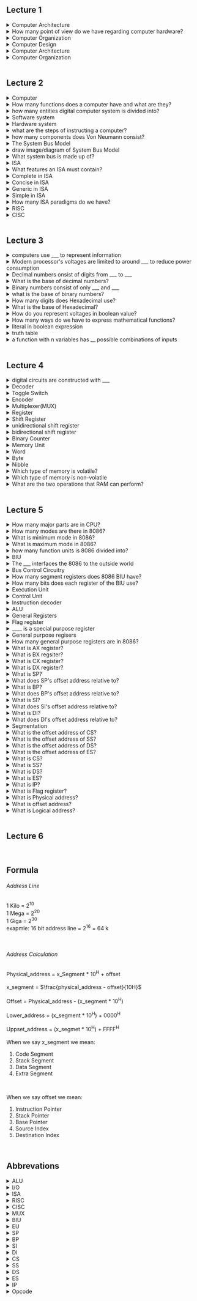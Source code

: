 ## Lecture 1
<details>
    <summary>Computer Architecture</summary>
    is the study of building entire computer systems.
</details>

<details>
    <summary>How many point of view do we have regarding computer hardware?</summary>
    1. Computer Organization <br />
    2. Computer Design <br />
    3. Computer Architecture <br />
</details>

<details>
    <summary>Computer Organization</summary>
    deals with <b style="color: red">structural relationships</b> that are <b style="color: red">not visible to the programmer</b>
</details>

<details>
    <summary>Computer Design</summary>
    Hardware Design/Implementation
</details>

<details>
    <summary>Computer Architecture</summary>
    deals with the <b style="color: red">functional behavior</b> of a computer as <b style="color: red">viewed by a programmer</b>
</details>

<details>
    <summary>Computer Organization</summary>
    deals with **structural relationships** that are **not visible to the programmer**
</details>
<br />

## Lecture 2
<details>
    <summary>Computer</summary>
    is an advanced electornic device that takes raw data as input and processes these data under a set of instructions and gives the output and saves the output.
</details>

<details>
    <summary>How many functions does a computer have and what are they?</summary>
    1. accept data: Input <br />
    2. process data: Processing <br />
    3. produces output: Output <br />
    4. stores results: Storage <br />
</details>

<details>
    <summary>how many entities digital computer system is divided into?</summary>
    1. software <br />
    2. hardware <br />
</details>

<details>
    <summary>Software system</summary>
    Operating system, application programs, programming languages.
</details>

<details>
    <summary>Hardware system</summary>
    printer, mouse, keyboard, .., etc.
</details>


<details>
    <summary>what are the steps of instructing a computer?</summary>
    1. write a program <br />
    2. compile it <br />
    3. execute it <br />
</details>

<details>
    <summary>how many components does Von Neumann consist?</summary>
    1. input unit <br />
    2. output unit <br />
    3. arithmetic logic unit <br />
    4. memory unit <br />
    5. control unit <br />
</details>

<details>
    <summary>The System Bus Model</summary>
    It is a refinement of the von Neumann model which has a CPU, memory and IO unit.
</details>

<details>
    <summary>draw image/diagram of System Bus Model</summary>
    <img src="images/lec2_bus_model.png" />
</details>

<details>
    <summary>What system bus is made up of?</summary>
    1. data bus <br />
    2. address bus <br />
    3. control bus <br />
</details>

<details>
    <summary>ISA</summary>
    it is the semantics of all instructions supported by a processor.
</details>

<details>
    <summary>What features an ISA must contain?</summary>
    1. Complete <br />
    2. Concise <br />
    3. Generic <br />
    4. Simple <br />
</details>

<details>
    <summary>Complete in ISA</summary>
    It should be able to implement all the programs that users may write.
</details>

<details>
    <summary>Concise in ISA</summary>
    The instruction set should have a limited size 32 - 1000 instructions.
</details>

<details>
    <summary>Generic in ISA</summary>
    Instructions should not be too specialized
</details>

<details>
    <summary>Simple in ISA</summary>
    should not be very compliated
</details>

<details>
    <summary>How many ISA paradigms do we have?</summary>
    1. RISC <br />
    2. CISC <br />
</details>

<details>
    <summary>RISC</summary>
    Implements simple instructions that have a simple regular structure.
</details>

<details>
    <summary>CISC</summary>
    implements complex instructions that are highly irregular, take multiple operands.
</details>
<br />

## Lecture 3

<details>
    <summary>computers use ___ to represent information</summary>
    voltages
</details>

<details>
    <summary>Modern processor's voltages are limited to around ___ to reduce power consumption</summary>
    1.5V
</details>

<details>
    <summary>Decimal numbers onsist of digits from ___  to ___</summary>
    0 <br />
    9 <br />
</details>

<details>
    <summary>What is the base of decimal numbers?</summary>
    10
</details>

<details>
    <summary>Binary numbers consist of only ___ and ___</summary>
    0 <br />
    1 <br />
</details>

<details>
    <summary>what is the base of binary numbers?</summary>
    2
</details>

<details>
    <summary>How many digits does Hexadecimal use?</summary>
    16 digits
</details>

<details>
    <summary>What is the base of Hexadecimal?</summary>
    16
</details>

<details>
    <summary>How do you represent voltages in boolean value?</summary>
    0 voltage => false <br />
    1 voltage => true <br />
</details>

<details>
    <summary>How many ways do we have to express mathematical functions?</summary>
    1. <b>expression</b>: finite but not unique<br />
    2. <b>function table</b>: unique but infinite<br />
</details>

<details>
    <summary>literal in boolean expression</summary>
    any occurrence of an input variable or its complement.
</details>

<details>
    <summary>truth table</summary>
    shows all possible inputs and outputs of a Boolean function
</details>

<details>
    <summary>a function with n variables has __ possible combinations of inputs</summary>
    2<sup>n</sup>
</details>

<br />

## Lecture 4
<details>
    <summary>digital circuits are constructed with ___</summary>
    Integrated Circuits
</details>

<details>
    <summary>Decoder</summary>
    a combinational circui that converts binary information from the n coded inputs to a maximum of 2<sup>n</sup> unique outputs
</details>

<details>
    <summary>Toggle Switch</summary>
    Foldable Content[enter image description here][1]
</details>

<details>
    <summary>Encoder</summary>
    inverse operation of a decoder
</details>

<details>
    <summary>Multiplexer(MUX)</summary>
    Foldable Content[enter image description here][1]
</details>

<details>
    <summary>Register</summary>
    A group of flip-flops with each flip-flo p capable of storing one bit of information
</details>

<details>
    <summary>Shift Register</summary>
    A register capable of shifting its binary information in one or both directions.
</details>

<details>
    <summary>unidirectional shift register</summary>
    a register capable of shifting in one direction only
</details>

<details>
    <summary>bidirectional shift register</summary>
    A register that can shift in both directions. 
</details>

<details>
    <summary>Binary Counter</summary>
    A register goes thorugh a predetermined sequence of state.
</details>

<details>
    <summary>Memory Unit</summary>
    A collection of storage cells together with associated circuits needed to transfer information in and out of storage.
</details>

<details>
    <summary>Word</summary>
    A group of bits
</details>

<details>
    <summary>Byte</summary>
    A group of 8 bits
</details>

<details>
    <summary>Nibble</summary>
    A group of 4 bits
</details>

<details>
    <summary>Which type of memory is volatile?</summary>
    RAM
</details>

<details>
    <summary>Which type of memory is non-volatile</summary>
    ROM
</details>

<details>
    <summary>What are the two operations that RAM can perform?</summary>
    1. Read <br />
    2. Write <br />
</details>

<br />

## Lecture 5
<details>
    <summary>How many major parts are in CPU?</summary>
    1. Register Set <br />
    2. ALU <br />
    3. Control <br />
</details>

<details>
    <summary>How many modes are there in 8086?</summary>
    1. Minimum mode <br />
    2. Maximum mode <br />
</details>

<details>
    <summary>What is minimum mode in 8086?</summary>
    the processor works in a single processor environment
</details>

<details>
    <summary>What is maximum mode in 8086?</summary>
    the processor works in a multiprocessor environment
</details>

<details>
    <summary>how many function units is 8086 divided into?</summary>
    1. Bus Interface Unit(BIU)
    2. Execution Unit (EU)
</details>

<details>
    <summary>BIU</summary>
    This unit fetches instructions, reads and writes data from memory and ports
</details>

<details>
    <summary>The ___ interfaces the 8086 to the outside world</summary>
    BIU
</details>

<details>
    <summary>Bus Control Circuitry</summary>
    generates all the bus control signals such as READ, WRITE for memroy or I/O
</details>

<details>
    <summary>How many segment registers does 8086 BIU have?</summary>
    The BIU has four 16 bit registers: <br />
    1. Code Segment <br />
    2. Stack Segment <br />
    3. Data Segment <br />
    4. Extra Segment <br />
</details>

<details>
    <summary>How many bits does each register of the BIU use?</summary>
    16 bits
</details>

<details>
    <summary>Execution Unit</summary>
    is responsible for executing the instructions of the programs and to carry out the required processing
</details>


<details>
    <summary>Control Unit</summary>
    responsible for the coordination of all other units of the processor.
</details>

<details>
    <summary>Instruction decoder</summary>
    translates the instructions fetched from the memory into a series of actions that are carried out by the EU.
</details>

<details>
    <summary>ALU</summary>
    perfomrs various arithmetic and logical operations over the data.
</details>


<details>
    <summary>General Registers</summary>
    used for temporary storage and manipulation of data and instructions.
</details>

<details>
    <summary>Flag register</summary>
    depending upon hte vlaue of result after any arithmetic and logical operation the flag bits become set (1) or reset (0)
</details>

<details>
    <summary>____ is a special purpose register</summary>
    Flag Register
</details>

<details>
    <summary>General purpose regisers</summary>
    used to store temporary data within the microprocessor
</details>

<details>
    <summary>How many general purpose registers are in 8086?</summary>
    8
</details>

<details>
    <summary>What is AX register?</summary>
    this is the accumulator used for arithmetical and logical instructions
</details>

<details>
    <summary>What is BX regsiter?</summary>
    This is the base register used to store the value of the offset.
</details>

<details>
    <summary>What is CX register?</summary>
    This is the counter register used in looping and rotation.
</details>

<details>
    <summary>What is DX register?</summary>
    This is the data register used in multiplication and input/output port addressing.
</details>

<details>
    <summary>What is SP?</summary>
    It points to the top most item of the stack, if the stack is empty it points to FFFE.
</details>

<details>
    <summary>What does SP's offset address relative to?</summary>
    Stack Segment
</details>

<details>
    <summary>What is BP?</summary>
    It is primary used in accessing parameters passed by the stack.
</details>

<details>
    <summary>What does BP's offset address relative to?</summary>
    Stack Segment
</details>

<details>
    <summary>What is SI?</summary>
    used in the pointer addressing of data nad as a source in some string related operatins.
</details>

<details>
    <summary>What does SI's offset address relative to?</summary>
    Data segment
</details>

<details>
    <summary>What is DI?</summary>
    used in the pointer addressing of data and as a destination in some string related operations.
</details>

<details>
    <summary>What does DI's offset address relative to?</summary>
    Extra segment
</details>

<details>
    <summary>Segmentation</summary>
    is the process in which the main memory of the computer is logically divided into different segments
</details>

<details>
    <summary>What is the offset address of CS?</summary>
    IP
</details>

<details>
    <summary>What is the offset address of SS?</summary>
    SS and SP
</details>

<details>
    <summary>What is the offset address of DS?</summary>
    SI and DI
</details>

<details>
    <summary>What is the offset address of ES?</summary>
    DI
</details>

<details>
    <summary>What is CS?</summary>
    All programs instructions are pointed to by the CS in memory
</details>

<details>
    <summary>What is SS?</summary>
    a register that points to the current stack
</details>

<details>
    <summary>What is DS?</summary>
    a register that points to current data segment
</details>

<details>
    <summary>What is ES?</summary>
    a register that points to the extra segment
</details>

<details>
    <summary>What is IP?</summary>
    a register that is responsible for holding the 16 bit offset of the next code byte within the code segment.
</details>

<details>
    <summary>What is Flag register?</summary>
    A flag is a flip flop which indicates some conditions produced by execution of an instruction.
</details>

<details>
    <summary>What is Physical address?</summary>
    the 20 bit address that is actually put on the address pins.
</details>

<details>
    <summary>What is offset address?</summary>
    tells us how far the location is from the beginning.
</details>

<details>
    <summary>What is Logical address?</summary>
    consists of a segment value and offset address
</details>

<br />

## Lecture 6


<br />

## Formula

###### Address Line
1 Kilo = 2<sup>10</sup> <br />
1 Mega = 2<sup>20</sup> <br />
1 Giga = 2<sup>30</sup> <br />
exapmle: 16 bit address line = 2<sup>16</sup> = 64 k

<br />

###### Address Calculation
Physical_address = x_Segment * 10<sup>H</sup> + offset <br />
<br />
x_segment = $\frac{physical_address - offset}{10H}$ <br />
<br />
Offset = Physical_address  - (x_segment * 10<sup>H</sup>) <br />
<br />
Lower_address = (x_segment * 10<sup>H</sup>) + 0000<sup>H</sup> <br />
<br />
Uppset_address = (x_segmet * 10<sup>H</sup>) + FFFF<sup>H</sup> <br />
<br />
When we say x_segment we mean:
1. Code Segment
1. Stack Segment
1. Data Segment
1. Extra Segment
<br />

When we say offset we mean:
1. Instruction Pointer
1. Stack Pointer
1. Base Pointer
1. Source Index
1. Destination Index



<br />

## Abbrevations
<details>
    <summary>ALU</summary>
    Arithmetic and Logic Unit
</details>

<details>
    <summary>I/O</summary>
    Input and Output
</details>

<details>
    <summary>ISA</summary>
    instruction set architecture
</details>

<details>
    <summary>RISC</summary>
    Reduced instruction set computer
</details>

<details>
    <summary>CISC</summary>
    Complex instructions set computer
</details>

<details>
    <summary>MUX</summary>
    Multiplexer
</details>

<details>
    <summary>BIU</summary>
    Bus Interface Unit
</details>

<details>
    <summary>EU</summary>
    Execution Unit
</details>

<details>
    <summary>SP</summary>
    Stack Pointer
</details>

<details>
    <summary>BP</summary>
    Base Pointer
</details>

<details>
    <summary>SI</summary>
    Source index
</details>

<details>
    <summary>DI</summary>
    Destination index
</details>

<details>
    <summary>CS</summary>
    Code Segment
</details>

<details>
    <summary>SS</summary>
    Stack Segment
</details>

<details>
    <summary>DS</summary>
    Data Segment
</details>

<details>
    <summary>ES</summary>
    Extra Segment
</details>

<details>
    <summary>IP</summary>
    Instruction Pointer
</details>

<details>
    <summary>Opcode</summary>
    Operation Code
</details>
